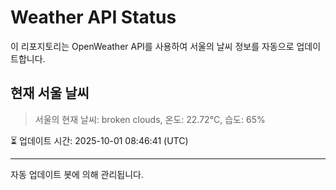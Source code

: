
# Weather API Status

이 리포지토리는 OpenWeather API를 사용하여 서울의 날씨 정보를 자동으로 업데이트합니다.

## 현재 서울 날씨
> 서울의 현재 날씨: broken clouds, 온도: 22.72°C, 습도: 65%

⏳ 업데이트 시간: 2025-10-01 08:46:41 (UTC)

---
자동 업데이트 봇에 의해 관리됩니다.
